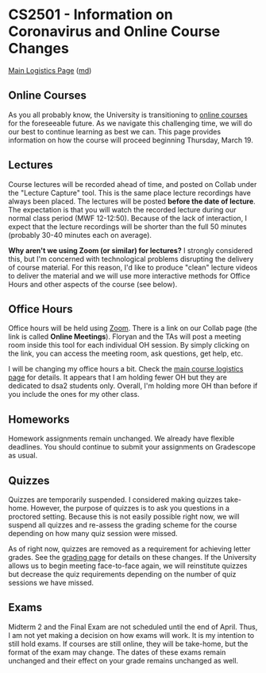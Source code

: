CS2501 - Information on Coronavirus and Online Course Changes
===============================

[Main Logistics Page](index.html) ([md](index.md))

<a name="introduction"></a>Online Courses
---------------------------------------

As you all probably know, the University is transitioning to [online courses](https://www.virginia.edu/coronavirus/faq#students) for the foreseeable future. As we navigate this challenging time, we will do our best to continue learning as best we can. This page provides information on how the course will proceed beginning Thursday, March 19.

<a name="introduction"></a>Lectures
---------------------------------------

Course lectures will be recorded ahead of time, and posted on Collab under the "Lecture Capture" tool. This is the same place lecture recordings have always been placed. The lectures will be posted **before the date of lecture**. The expectation is that you will watch the recorded lecture during our normal class period (MWF 12-12:50). Because of the lack of interaction, I expect that the lecture recordings will be shorter than the full 50 minutes (probably 30-40 minutes each on average).

**Why aren't we using Zoom (or similar) for lectures?** I strongly considered this, but I'm concerned with technological problems disrupting the delivery of course material. For this reason, I'd like to produce "clean" lecture videos to deliver the material and we will use more interactive methods for Office Hours and other aspects of the course (see below).


<a name="introduction"></a>Office Hours
---------------------------------------

Office hours will be held using [Zoom](https://zoom.us/). There is a link on our Collab page (the link is called **Online Meetings**). Floryan and the TAs will post a meeting room inside this tool for each individual OH session. By simply clicking on the link, you can access the meeting room, ask questions, get help, etc.

I will be changing my office hours a bit. Check the [main course logistics page](index.html) for details. It appears that I am holding fewer OH but they are dedicated to dsa2 students only. Overall, I'm holding more OH than before if you include the ones for my other class.

<a name="introduction"></a>Homeworks
---------------------------------------

Homework assignments remain unchanged. We already have flexible deadlines. You should continue to submit your assignments on Gradescope as usual.

<a name="introduction"></a>Quizzes
---------------------------------------

Quizzes are temporarily suspended. I considered making quizzes take-home. However, the purpose of quizzes is to ask you questions in a proctored setting. Because this is not easily possible right now, we will suspend all quizzes and re-assess the grading scheme for the course depending on how many quiz session were missed.

As of right now, quizzes are removed as a requirement for achieving letter grades. See the [grading page](grading.html) for details on these changes. If the University allows us to begin meeting face-to-face again, we will reinstitute quizzes but decrease the quiz requirements depending on the number of quiz sessions we have missed.

<a name="introduction"></a>Exams
---------------------------------------

Midterm 2 and the Final Exam are not scheduled until the end of April. Thus, I am not yet making a decision on how exams will work. It is my intention to still hold exams. If courses are still online, they will be take-home, but the format of the exam may change. The dates of these exams remain unchanged and their effect on your grade remains unchanged as well.
